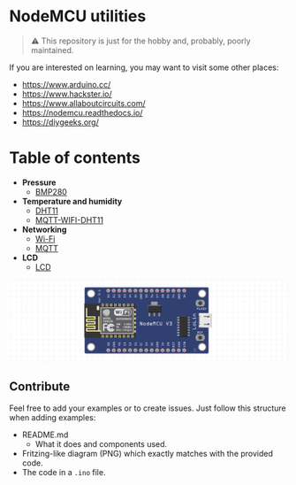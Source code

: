 # NodeMCU utilities

> :warning: This repository is just for the hobby and, probably, poorly maintained. 

If you are interested on learning, you may want to visit some other places:

- https://www.arduino.cc/
- https://www.hackster.io/
- https://www.allaboutcircuits.com/
- https://nodemcu.readthedocs.io/
- https://diygeeks.org/

# Table of contents

- **Pressure**
    - [BMP280](BMP280/)
- **Temperature and humidity**
    - [DHT11](DHT11/)
    - [MQTT-WIFI-DHT11](MQTT-WIFI-DHT11/)
- **Networking**
    - [Wi-Fi](WIFI/)
    - [MQTT](MQTT/)
- **LCD**
    - [LCD](LCD/)

![nodemcu](./nodemcu.png)

## Contribute

Feel free to add your examples or to create issues. Just follow this structure when adding examples:

- README.md
  - What it does and components used.
- Fritzing-like diagram (PNG) which exactly matches with the provided code.
- The code in a `.ino` file.
